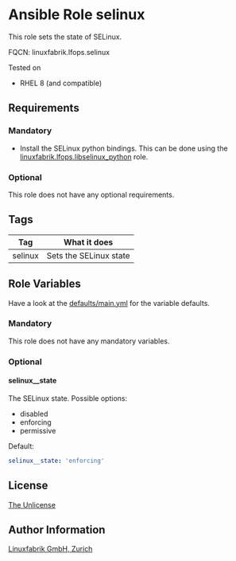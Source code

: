 # Ansible Role selinux

This role sets the state of SELinux.

FQCN: linuxfabrik.lfops.selinux

Tested on

* RHEL 8 (and compatible)


## Requirements

### Mandatory

* Install the SELinux python bindings. This can be done using the [linuxfabrik.lfops.libselinux_python](https://github.com/Linuxfabrik/lfops/tree/main/roles/libselinux_python) role.


### Optional

This role does not have any optional requirements.


## Tags

| Tag     | What it does           |
| ---     | ------------           |
| selinux | Sets the SELinux state |


## Role Variables

Have a look at the [defaults/main.yml](https://github.com/Linuxfabrik/lfops/blob/main/roles/selinux/defaults/main.yml) for the variable defaults.


### Mandatory

This role does not have any mandatory variables.


### Optional

#### selinux__state

The SELinux state. Possible options:

* disabled
* enforcing
* permissive

Default:
```yaml
selinux__state: 'enforcing'
```

## License

[The Unlicense](https://unlicense.org/)


## Author Information

[Linuxfabrik GmbH, Zurich](https://www.linuxfabrik.ch)
